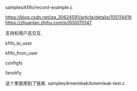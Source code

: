 samples/kfifo/record-example.c


https://blog.csdn.net/qq_30624591/article/details/105114419
https://zhuanlan.zhihu.com/p/500070147


支持和用户态交互.


kfifo_to_user

kfifo_from_user


configfs

fanotify


这个里面用到了链表.
samples/kmemleak/kmemleak-test.c